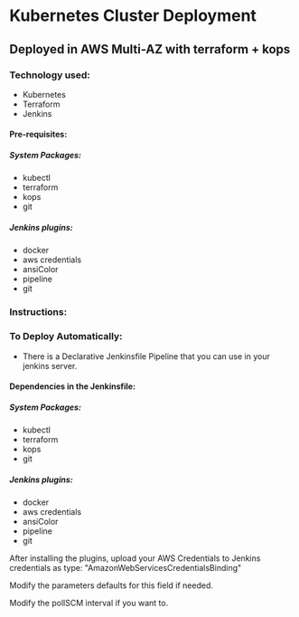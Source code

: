 # Kubernetes Cluster Deployment
## Deployed in  AWS Multi-AZ with terraform + kops

### Technology used:
* Kubernetes
* Terraform
* Jenkins

#### Pre-requisites:

##### System Packages:

* kubectl
* terraform
* kops
* git

##### Jenkins plugins:

 - docker
 - aws credentials
 - ansiColor
 - pipeline
 - git


### Instructions:



### To Deploy Automatically:

* There is a Declarative Jenkinsfile Pipeline that you can use in your jenkins server.

#### Dependencies in the Jenkinsfile:

##### System Packages:

* kubectl
* terraform
* kops
* git

##### Jenkins plugins:

 - docker
 - aws credentials
 - ansiColor
 - pipeline
 - git

After installing the plugins, upload your AWS Credentials to Jenkins credentials as type: "AmazonWebServicesCredentialsBinding"

Modify the parameters defaults for this field if needed.

Modify the pollSCM interval if you want to.
